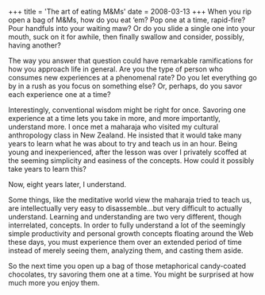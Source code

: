 +++
title = 'The art of eating M&Ms'
date = 2008-03-13
+++
When you rip open a bag of M&Ms, how do you eat ‘em? Pop one at a time, rapid-fire? Pour handfuls into your waiting maw? Or do you slide a single one into your mouth, suck on it for awhile, then finally swallow and consider, possibly, having another?

The way you answer that question could have remarkable ramifications for how you approach life in general. Are you the type of person who consumes new experiences at a phenomenal rate? Do you let everything go by in a rush as you focus on something else? Or, perhaps, do you savor each experience one at a time?

Interestingly, conventional wisdom might be right for once. Savoring one experience at a time lets you take in more, and more importantly, understand more. I once met a maharaja who visited my cultural anthropology class in New Zealand. He insisted that it would take many years to learn what he was about to try and teach us in an hour. Being young and inexperienced, after the lesson was over I privately scoffed at the seeming simplicity and easiness of the concepts. How could it possibly take years to learn this?

Now, eight years later, I understand.

Some things, like the meditative world view the maharaja tried to teach us, are intellectually very easy to disassemble…but very difficult to actually understand. Learning and understanding are two very different, though interrelated, concepts. In order to fully understand a lot of the seemingly simple productivity and personal growth concepts floating around the Web these days, you must experience them over an extended period of time instead of merely seeing them, analyzing them, and casting them aside.

So the next time you open up a bag of those metaphorical candy-coated chocolates, try savoring them one at a time. You might be surprised at how much more you enjoy them.